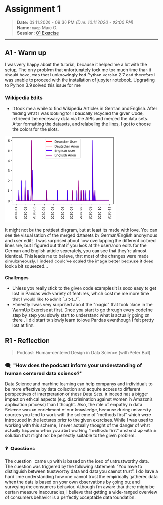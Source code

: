 # Assignment 1
> **Date:** 09.11.2020 - 09:30 PM *(Due: 10.11.2020 - 03:00 PM)*  
> **Name:** `maop` Marc O.  
> **Session:** [01 Exercise](01_exercise)   
----

## A1 - Warm up

I was very happy about the tutorial, because it helped me a lot with the setup. The only problem that unfortunately took me too much time than it should have, was that I unknowingly had Python version 2.7 and therefore I was unable to proceed with the installation of jupyter notebook. Upgrading to Python 3.9 solved this issue for me.

### Wikipedia Edits

* It took me a while to find Wikipedia Articles in German and English. After finding what I was looking for I basically recycled the given Code, retrieved the necessary data via the APIs and merged the data sets. After formatting the datasets, and relabeling the lines, I got to choose the colors for the plots.

![](Bildschirmfoto.png)

It might not be the prettiest diagram, but at least its made with love. You can see the visualisation of the merged datasets by German/English anonymous and user edits. I was surprised about how overlapping the different colored lines are, but I figured out that if you look at the user/anon edits for the German and English article seperately, you can see that they're almost identical. This leads me to believe, that most of the changes were made simultaneously. I indeed could've scaled the image better because it does look a bit squeezed...

#### Challenges
* Unless you really stick to the given code examples it is sooo easy to get lost in Pandas wide variety of features, which cost me me more time that I would like to admit ¯\_(ツ)_/¯.
* Honestly I was very surprised about the "magic" that took place in the WarmUp Exercise at first. Once you start to go through every codeline step by step you slowly start to understand what is actually going on there . I did start to slowly learn to love Pandas eventhough I felt pretty lost at first. 

## R1 - Reflection
> Podcast: Human-centered Design in Data Science (with Peter Bull)


### 🗨️&nbsp; "How does the podcast inform your understanding of human centered data science?"  
Data Science and machine learning can help companys and individuals to be more effective by data collection and acquire access to different perspectives of interpretation of these Data Sets. It indeed has a bigger impact on ethical aspects (e.g. discrimination against women in Amazon’s application process) than I thought. Also, the role of empathy in data Science was an enrichment of our knowledge, because during university courses you tend to work with the scheme of “methods first” which were introduced in the lectures prior to the given exercises. While I was used to working with this scheme, I never actually thought of the danger of what actually happens when you start working “methods first” and end up with a solution that might not be perfectly suitable to the given problem.


### ❓&nbsp; Questions 
The question I came up with is based on the ideo of untrustworthy data. The question was triggered by the following statement: “You have to distinguish between trustworthy data and data you cannot trust”. I do have a hard time understanding how one cannot trust the empirically gathered data when the data is based on your own observations by going out and surveying the consumers behavior. Although I'm aware that there might be certain measure inaccuracies, I believe that getting a wide-ranged overview of consumers behavior is a perfectly acceptable data foundation.

